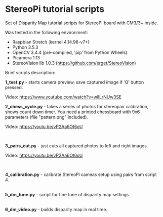 StereoPi tutorial scripts
===========

Set of Disparity Map tutorial scripts for StereoPi board with CM3/3+ inside.

Was tested in the following environment:
* Raspbian Stretch (kernel 4.14.98-v7+)
* Python 3.5.3 
* OpenCV 3.4.4 (pre-compiled, 'pip' from Python Wheels)
* Picamera 1.13
* StereoVision lib 1.0.3 (https://github.com/erget/StereoVision)


Brief scripts description:

<b>1_test.py</b> - starts camera preview, save captured image if 'Q' button pressed.

Video: https://www.youtube.com/watch?v=wllLrNUw3SE
<br>

<b>2_chess_cycle.py</b> - takes a series of photos for stereopair calibration, shows count
down timer. You need a printed chessboard with 9x6 parameters (file "pattern.png" included).

Video: https://youtu.be/vP2Aa6Ot6oU

<br>


<b>3_pairs_cut.py</b> - just cuts all captured photos to left and right images.<br>

Video: https://youtu.be/vP2Aa6Ot6oU

<br>

<b>4_calibration.py</b> - calibrate StereoPi cameas setup using pairs from script 4.<br>
<br>


<b>5_dm_tune.py</b> - script for fine tune of disparity map settings.<br>
<br>

<b>6_dm_video.py</b> - builds disparity map in real time.<br>
<br>


